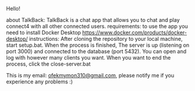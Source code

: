 Hello!

  about TalkBack:
    TalkBack is a chat app that allows you to chat and play connect4 with all other connected users. 
  requirements:
    to use the app you need to install Docker Desktop https://www.docker.com/products/docker-desktop/
  instructions:
    After cloning the repository to your local machine, start setup.bat. 
    When the process is finished, The server is up  (listening on port 3000) and connected to the database (port 5432).
    You can open and log with however many clients you want. 
    When you want to end the process, click the close-server.bat

This is my email: ofekmymon310@gmail.com, please notify me if you experience any problems :)

